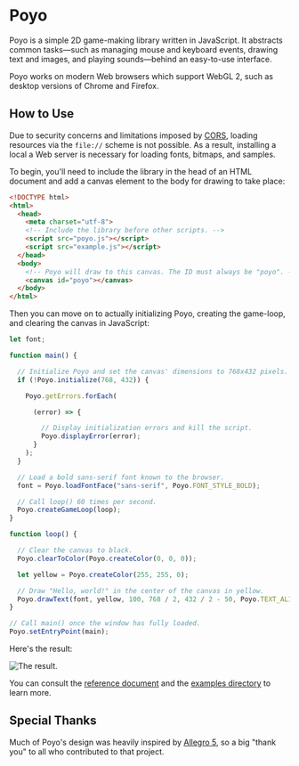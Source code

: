 # Poyo

Poyo is a simple 2D game-making library written in JavaScript. It abstracts common tasks&mdash;such as managing mouse and keyboard events, drawing text and images, and playing sounds&mdash;behind an easy-to-use interface.

Poyo works on modern Web browsers which support WebGL 2, such as desktop versions of Chrome and Firefox.

## How to Use

Due to security concerns and limitations imposed by [CORS](https://developer.mozilla.org/en-US/docs/Web/HTTP/CORS), loading resources via the `file://` scheme is not possible. As a result, installing a local a Web server is necessary for loading fonts, bitmaps, and samples.

To begin, you'll need to include the library in the head of an HTML document and add a canvas element to the body for drawing to take place:

```html
<!DOCTYPE html>
<html>
  <head>
    <meta charset="utf-8">
    <!-- Include the library before other scripts. -->
    <script src="poyo.js"></script>
    <script src="example.js"></script>
  </head>
  <body>
    <!-- Poyo will draw to this canvas. The ID must always be "poyo". -->
    <canvas id="poyo"></canvas>
  </body>
</html>
```

Then you can move on to actually initializing Poyo, creating the game-loop, and clearing the canvas in JavaScript:

```js
let font;

function main() {

  // Initialize Poyo and set the canvas' dimensions to 768x432 pixels.
  if (!Poyo.initialize(768, 432)) {

    Poyo.getErrors.forEach(

      (error) => {

        // Display initialization errors and kill the script.
        Poyo.displayError(error);
      }
    );
  }

  // Load a bold sans-serif font known to the browser.
  font = Poyo.loadFontFace("sans-serif", Poyo.FONT_STYLE_BOLD);

  // Call loop() 60 times per second.
  Poyo.createGameLoop(loop);
}

function loop() {

  // Clear the canvas to black.
  Poyo.clearToColor(Poyo.createColor(0, 0, 0));

  let yellow = Poyo.createColor(255, 255, 0);

  // Draw "Hello, world!" in the center of the canvas in yellow.
  Poyo.drawText(font, yellow, 100, 768 / 2, 432 / 2 - 50, Poyo.TEXT_ALIGN_CENTER, "Hello, world!");
}

// Call main() once the window has fully loaded.
Poyo.setEntryPoint(main);
```

Here's the result:

![The result.](https://i.ibb.co/3C4H6mT/helloworld.png)

You can consult the [reference document](REFERENCE.md) and the [examples directory](./examples) to learn more.

## Special Thanks

Much of Poyo's design was heavily inspired by [Allegro 5](https://github.com/liballeg/allegro5), so a big "thank you" to all who contributed to that project.
